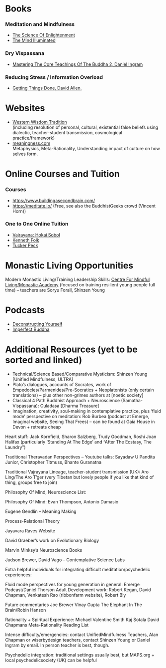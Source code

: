 # Books

### Meditation and Mindfulness

- [The Science Of Enlightenment](https://www.amazon.co.uk/Science-Enlightenment-How-Meditation-Works/dp/1591794609)
- [The Mind Illuminated](https://www.amazon.co.uk/Mind-Illuminated-Meditation-Integrating-Mindfulness/dp/1781808201/ref=sr_1_1?s=books&ie=UTF8&qid=1532797695&sr=1-1&keywords=the+mind+illuminated)

### Dry Vispassana

- [Mastering The Core Teachings Of The Buddha 2, Daniel Ingram](https://www.amazon.co.uk/Mastering-Core-Teachings-Buddha-Unusually/dp/1911597108/ref=pd_lpo_sbs_14_t_0?_encoding=UTF8&psc=1&refRID=1RVYKTE94GT8N0TNQVC8) 

### Reducing Stress / Information Overload

- [Getting Things Done, David Allen.](https://www.amazon.co.uk/Getting-Things-Done-Stress-free-Productivity/dp/0349408947/ref=sr_1_1?s=books&ie=UTF8&qid=1532798186&sr=1-1&keywords=getting+things+done+david+allen) 

# Websites

- [Western Wisdom Tradition](wiserbydesign.com)<br>
(including resolution of personal, cultural, existential false beliefs using dialectic, teacher-student transmission, cosmological practice/framework)
- [meaningness.com](https://meaningness.com/)<br>Metaphysics, Meta-Rationality, Understanding impact of culture on how selves form. 

# Online Courses and Tuition

### Courses
 - https://www.buildingasecondbrain.com/
 - https://meditate.io/ (Free, see also the BuddhistGeeks crowd (Vincent Horn))
 
### One to One Online Tuition
 - [Vajrayana: Hokai Sobol](https://www.hokai.info/)
 - [Kenneth Folk](http://kennethfolkdharma.com/)
 - [Tucker Peck](https://meditatewithtucker.com/)
 
# Monastic Living Opportunities

Modern Monastic Living/Training Leadership Skills: [Centre For Mindful Living/Monastic Academy](https://www.monasticacademy.com/) (focused on training resilient young people full time) – teachers are Soryu Forall, Shinzen Young

# Podcasts
 - [Deconstructing Yourself](http://deconstructingyourself.com/deconstructing-yourself-podcast)
 - [Imperfect Buddha](https://soundcloud.com/post-traditional-buddhism)
 
# Additional Resources (yet to be sorted and linked)

- Technical/Science Based/Comparative Mysticism: Shinzen Young [Unified Mindfulness, ULTRA]
- Plato’s dialogues, accounts of Socrates, work of Empedocles/Parmenides/Pre-Socratics + Neoplatonists (only certain translations) – plus other non-grimes authors at [noetic society]
- Classical 4 Path Buddhist Approach + Neuroscience (Samatha-Vispassana): Culadasa [Dharma Treasure]
- Imagination, creativity, soul-making in contemplative practice, plus ‘fluid mode’ perspective on meditation: Rob Burbea (podcast at Emerge, Imaginal website, Seeing That Frees) – can be found at Gaia House in Devon + retreats cheap

Heart stuff: Jack Kornfield, Sharon Salzberg, Trudy Goodman, Roshi Joan Halifax (particularly ‘Standing At The Edge’ and “After The Ecstasy, The Laundry”)

Traditional Theravadan Perspectives – Youtube talks: Sayadaw U Pandita Junior, Christopher Titmuss, Bhante Guranatna 

Traditional Vajrayana Lineage, teacher-student transmission (UK): Aro Ling/The Aro T’ger (very Tibetan but lovely people if you like that kind of thing, groups free to join) 

Philosophy Of Mind, Neuroscience List:

Philosophy Of Mind: Evan Thompson, Antonio Damasio 

Eugene Gendlin – Meaning Making

Process-Relational Theory 

Jayavara Raves Website 

David Graeber’s work on Evolutionary Biology 

Marvin Minksy’s Neuroscience Books

Judson Brewer, David Vago – Contemplative Science Labs 

Extra helpful individuals for integrating difficult meditation/psychedelic experiences:

Fluid mode perspectives for young generation in general: Emerge Podcast/Daniel Thorson
Adult Development work: Robert Kegan, David Chapman, Venkatesh Rao (ribbonfarm website), Robert Bly



Future commentaries 
Joe Brewer 
Vinay Gupta
The Elephant In The Brain/Robin Hanson 

Rationality + Spiritual Experience:
Michael Valentine Smith
Kaj Sotala 
David Chapmans Meta-Rationality Reading List

Intense difficulty/emergencies: contact UnifiedMindfulness Teachers, Alan Chapman or wiserbydesign teachers, contact Shinzen Young or Daniel Ingram by email. In person teacher is best, though. 

Psychedelic integration: traditional settings usually best, but MAPS.org + local psychedelicsociety (UK) can be helpful 
